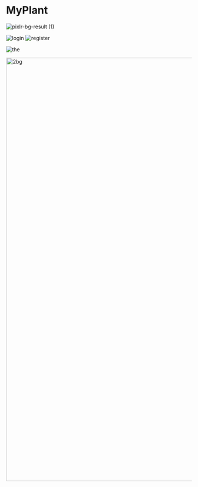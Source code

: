 # MyPlant

![pixlr-bg-result (1)](https://user-images.githubusercontent.com/84513267/178775817-4819da29-2965-4ba0-a3f6-ce466be44d23.png)

![login](https://user-images.githubusercontent.com/84513267/178773530-c6c0095d-51b2-4c79-83ee-64de2ab242a0.JPG)
![register](https://user-images.githubusercontent.com/84513267/178773595-ef9987a1-6d00-4e32-b937-6e27e7c0289d.JPG)

![the](https://user-images.githubusercontent.com/84513267/178774188-6c3b080f-44c9-4728-bb9f-a482b2786e1a.JPG)



<img width="1149" alt="2bg" src="https://user-images.githubusercontent.com/84513267/178773149-83ee731c-9bc0-4f3c-85fa-6e471fb194fe.png">
